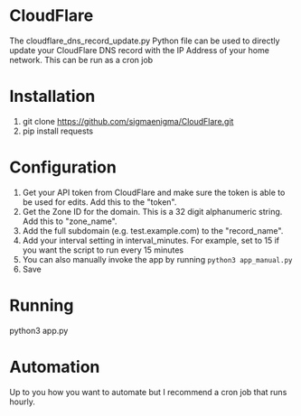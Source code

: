 # CloudFlare
The cloudflare_dns_record_update.py Python file can be used to directly update your CloudFlare DNS record with the IP Address of your home network. This can be run as a cron job

# Installation
1. git clone https://github.com/sigmaenigma/CloudFlare.git
2. pip install requests

# Configuration
1. Get your API token from CloudFlare and make sure the token is able to be used for edits. Add this to the "token".
2. Get the Zone ID for the domain. This is a 32 digit alphanumeric string. Add this to "zone_name".
3. Add the full subdomain (e.g. test.example.com) to the "record_name".
4. Add your interval setting in interval_minutes. For example, set to 15 if you want the script to run every 15 minutes
5. You can also manually invoke the app by running `python3 app_manual.py`
6. Save

# Running
python3 app.py

# Automation
Up to you how you want to automate but I recommend a cron job that runs hourly. 
